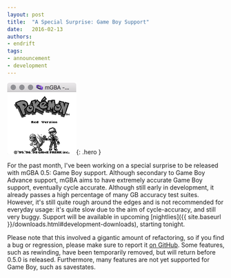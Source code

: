 ```yaml
---
layout: post
title:  "A Special Surprise: Game Boy Support"
date:   2016-02-13
authors:
- endrift
tags:
- announcement
- development
---
```

![mGBA playing Pokémon Red](/assets/pkmn-red.png){: .hero }

For the past month, I've been working on a special surprise to be released with mGBA 0.5: Game Boy support. Although secondary to Game Boy Advance support, mGBA aims to have extremely accurate Game Boy support, eventually cycle accurate. Although still early in development, it already passes a high percentage of many GB accuracy test suites. However, it's still quite rough around the edges and is not recommended for everyday usage: it's quite slow due to the aim of cycle-accuracy, and still very buggy. Support will be available in upcoming [nightlies]({{ site.baseurl }}/downloads.html#development-downloads), starting tonight.

Please note that this involved a gigantic amount of refactoring, so if you find a bug or regression, please make sure to report it [on GitHub](https://github.com/mgba-emu/mgba/issues). Some features, such as rewinding, have been temporarily removed, but will return before 0.5.0 is released. Furthermore, many features are not yet supported for Game Boy, such as savestates.
